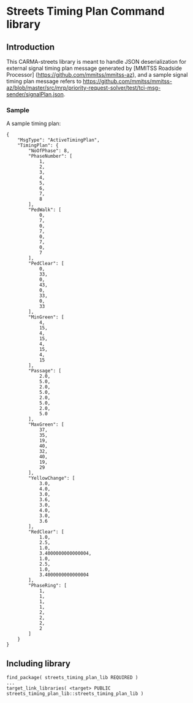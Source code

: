 # Streets Timing Plan Command library
## Introduction
This CARMA-streets library is meant to handle JSON deserialization for external signal timing plan message generated by [MMITSS Roadside Processor] (https://github.com/mmitss/mmitss-az), and a sample signal timing plan message refers to https://github.com/mmitss/mmitss-az/blob/master/src/mrp/priority-request-solver/test/tci-msg-sender/signalPlan.json.

###  <b>Sample</b>
A sample timing plan:
```
{
    "MsgType": "ActiveTimingPlan",
    "TimingPlan": {
        "NoOfPhase": 8,
        "PhaseNumber": [
            1,
            2,
            3,
            4,
            5,
            6,
            7,
            8
        ],
        "PedWalk": [
            0,
            7,
            0,
            7,
            0,
            7,
            0,
            7
        ],
        "PedClear": [
            0,
            33,
            0,
            43,
            0,
            33,
            0,
            33
        ],
        "MinGreen": [
            4,
            15,
            4,
            15,
            4,
            15,
            4,
            15
        ],
        "Passage": [
            2.0,
            5.0,
            2.0,
            5.0,
            2.0,
            5.0,
            2.0,
            5.0
        ],
        "MaxGreen": [
            37,
            35,
            19,
            40,
            32,
            40,
            19,
            29
        ],
        "YellowChange": [
            3.0,
            4.0,
            3.0,
            3.6,
            3.0,
            4.0,
            3.0,
            3.6
        ],
        "RedClear": [
            1.0,
            2.5,
            1.0,
            3.4000000000000004,
            1.0,
            2.5,
            1.0,
            3.4000000000000004
        ],
        "PhaseRing": [
            1,
            1,
            1,
            1,
            2,
            2,
            2,
            2
        ]
    }
}
```
## Including library
```
find_package( streets_timing_plan_lib REQUIRED )
...
target_link_libraries( <target> PUBLIC streets_timing_plan_lib::streets_timing_plan_lib )
```
